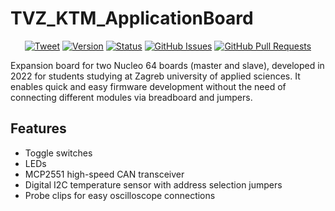 # TVZ_KTM_ApplicationBoard
 
<div align="center">
 
[![Tweet](https://img.shields.io/twitter/url/https/shields.io.svg?style=social)](https://twitter.com/intent/tweet?text=%F0%9F%93%A2%20Various%20README%20templates%20and%20tips%20on%20writing%20high-quality%20documentation%20that%20people%20want%20to%20read.&url=https://github.com/kylelobo/The-Documentation-Compendium)
[![Version](https://img.shields.io/github/v/release/jkordek1/TVZ_KTM_ApplicationBoard)](https://github.com/jkordek1/myDAQ-Expansion-Board/releases/tag/Initial)
[![Status](https://img.shields.io/badge/status-active-success.svg)]()
[![GitHub Issues](https://img.shields.io/github/issues/jkordek1/TVZ_KTM_ApplicationBoard)](https://github.com/jkordek1/myDAQ-Expansion-Board/issues)
[![GitHub Pull Requests](https://img.shields.io/github/issues-pr/jkordek1/TVZ_KTM_ApplicationBoard)](https://github.com/jkordek1/myDAQ-Expansion-Board/pulls)
 
 </div>

Expansion board for two Nucleo 64 boards (master and slave), developed in 2022 for students studying at Zagreb university of applied sciences.
It enables quick and easy firmware development without the need of connecting different modules via breadboard and jumpers.
 
 ## Features
 - Toggle switches
 - LEDs
 - MCP2551 high-speed CAN transceiver
 - Digital I2C temperature sensor with address selection jumpers
 - Probe clips for easy oscilloscope connections
 
